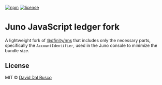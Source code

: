 [![npm][npm-badge]][npm-badge-url]
[![license][npm-license]][npm-license-url]

[npm-badge]: https://img.shields.io/npm/v/@junobuild/ledger
[npm-badge-url]: https://www.npmjs.com/package/@junobuild/ledger
[npm-license]: https://img.shields.io/npm/l/@junobuild/ledger
[npm-license-url]: https://github.com/deckgo/junobuild/blob/main/webcomponents/core/LICENSE

# Juno JavaScript ledger fork

A lightweight fork of [@dfinity/nns](https://github.com/dfinity/ic-js/tree/main/packages/nns) that includes only the necessary parts, specifically the `AccountIdentifier`, used in the Juno console to minimize the bundle size.

## License

MIT © [David Dal Busco](mailto:david.dalbusco@outlook.com)

[juno]: https://juno.build

